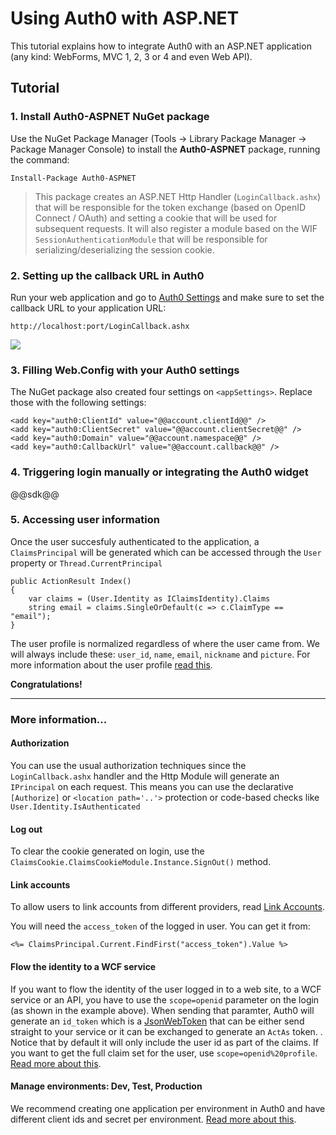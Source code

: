 # Using Auth0 with ASP.NET

This tutorial explains how to integrate Auth0 with an ASP.NET application (any kind: WebForms, MVC 1, 2, 3 or 4 and even Web API).

## Tutorial

### 1. Install Auth0-ASPNET NuGet package

Use the NuGet Package Manager (Tools -> Library Package Manager -> Package Manager Console) to install the **Auth0-ASPNET** package, running the command:

```
Install-Package Auth0-ASPNET
```

> This package creates an ASP.NET Http Handler (`LoginCallback.ashx`) that will be responsible for the token exchange (based on OpenID Connect / OAuth) and setting a cookie that will be used for subsequent requests. It will also register a module based on the WIF `SessionAuthenticationModule` that will be responsible for serializing/deserializing the session cookie.

### 2. Setting up the callback URL in Auth0

Run your web application and go to [Auth0 Settings](@@uiURL@@/#/settings) and make sure to set the callback URL to your application URL:

```
http://localhost:port/LoginCallback.ashx
```

![](img/settings-callback-aspnet.png)

### 3. Filling Web.Config with your Auth0 settings

The NuGet package also created four settings on `<appSettings>`. Replace those with the following settings:

```
<add key="auth0:ClientId" value="@@account.clientId@@" />
<add key="auth0:ClientSecret" value="@@account.clientSecret@@" />
<add key="auth0:Domain" value="@@account.namespace@@" />
<add key="auth0:CallbackUrl" value="@@account.callback@@" />
```

### 4. Triggering login manually or integrating the Auth0 widget

@@sdk@@

### 5. Accessing user information

Once the user succesfuly authenticated to the application, a `ClaimsPrincipal` will be generated which can be accessed through the `User` property or `Thread.CurrentPrincipal`

    public ActionResult Index() 
    {
        var claims = (User.Identity as IClaimsIdentity).Claims
        string email = claims.SingleOrDefault(c => c.ClaimType == "email");
    }

The user profile is normalized regardless of where the user came from. We will always include these: `user_id`, `name`, `email`, `nickname` and `picture`. For more information about the user profile [read this](user-profile).
    
**Congratulations!**

----

### More information...

#### Authorization

You can use the usual authorization techniques since the `LoginCallback.ashx` handler and the Http Module will generate an `IPrincipal` on each request. This means you can use the declarative `[Authorize]` or `<location path='..'>` protection or code-based checks like `User.Identity.IsAuthenticated`

#### Log out

To clear the cookie generated on login, use the `ClaimsCookie.ClaimsCookieModule.Instance.SignOut()` method.

#### Link accounts

To allow users to link accounts from different providers, read [Link Accounts](link-accounts).

You will need the `access_token` of the logged in user. You can get it from:

```
<%= ClaimsPrincipal.Current.FindFirst("access_token").Value %>
```

#### Flow the identity to a WCF service

If you want to flow the identity of the user logged in to a web site, to a WCF service or an API, you have to use the `scope=openid` parameter on the login (as shown in the example above). When sending that paramter, Auth0 will generate an `id_token` which is a [JsonWebToken](http://tools.ietf.org/html/draft-ietf-oauth-json-web-token-06) that can be either send straight to your service or it can be exchanged to generate an `ActAs` token. . Notice that by default it will only include the user id as part of the claims. If you want to get the full claim set for the user, use `scope=openid%20profile`. [Read more about this](/wcf-tutorial).

#### Manage environments: Dev, Test, Production

We recommend creating one application per environment in Auth0 and have different client ids and secret per environment. [Read more about this](azure-tutorial).
